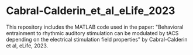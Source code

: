 # Cabral-Calderin_et_al_eLife_2023

This repository includes the MATLAB code used in the paper: "Behavioral entrainment to rhythmic auditory stimulation can be modulated by tACS depending on the electrical stimulation field properties" by Cabral-Calderin et al, eLife, 2023.

